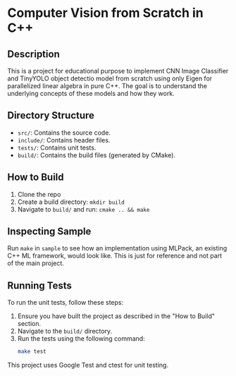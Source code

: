 # Computer Vision from Scratch in C++

## Description

This is a project for educational purpose to implement CNN Image Classifier and TinyYOLO object detectio model from scratch using only Eigen for parallelized linear algebra in pure C++. The goal is to understand the underlying concepts of these models and how they work.

## Directory Structure

- `src/`: Contains the source code.
- `include/`: Contains header files.
- `tests/`: Contains unit tests.
- `build/`: Contains the build files (generated by CMake).

## How to Build

1. Clone the repo
2. Create a build directory: `mkdir build`
3. Navigate to `build/` and run: `cmake .. && make`

## Inspecting Sample

Run `make` in `sample` to see how an implementation using MLPack, an existing C++ ML framework, would look like. This is just for reference and not part of the main project.

## Running Tests

To run the unit tests, follow these steps:

1. Ensure you have built the project as described in the "How to Build" section.
2. Navigate to the `build/` directory.
3. Run the tests using the following command:
   ```sh
   make test
   ```

This project uses Google Test and ctest for unit testing.
